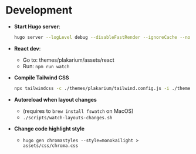 # Development

* **Start Hugo server**:

    ```bash
    hugo server --logLevel debug --disableFastRender --ignoreCache --noHTTPCache --templateMetrics
    ```

* **React dev**:

    - Go to: themes/plakarium/assets/react
    - Run: `npm run watch`

* **Compile Tailwind CSS**

    ```bash
    npx tailwindcss -c ./themes/plakarium/tailwind.config.js -i ./themes/plakarium/assets/css/main.css -o ./themes/plakarium/assets/css/main-compiled.css --watch
    ```

* **Autoreload when layout changes**

    - (requires to `brew install fswatch` on MacOS)
    - `./scripts/watch-layouts-changes.sh`

* **Change code highlight style**

    - `hugo gen chromastyles --style=monokailight > assets/css/chroma.css`
